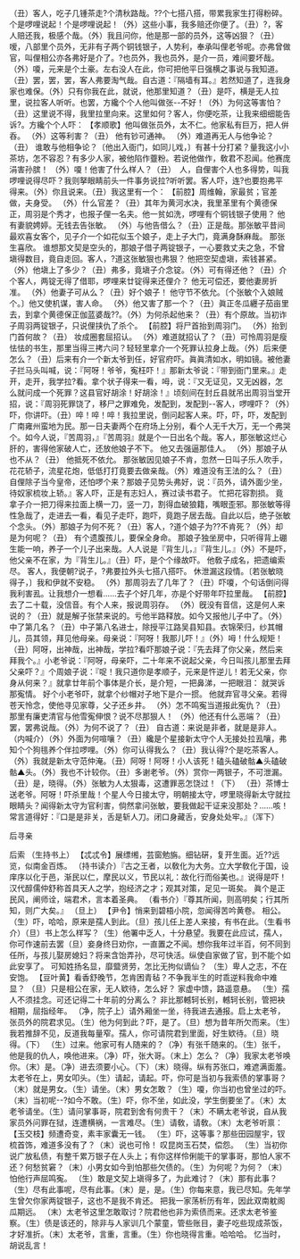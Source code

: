 <!-- { "loadSidebar": true } -->
（丑）客人，吃子几锺茶走?个清秋路哉。??个七搭八搭，带累我家生打得粉碎。个是啰哩说起！个是啰哩说起！（外）这些小事，我多赔还你便了。（丑）?，客人赔还我，极感个哉。（外）我且问你，他是那一部的员外，这等凶狠？（丑）嗳，八部里个员外，无非有子两个铜钱银子，人势利，奉承叫俚老爷呢。亦弗曾做官，叫俚相公亦各弗好是介了。?也员外，我也员外，是介一员，难间要坏哉。（外）嗄，元来是个土豪。左右没人在此，你可把他平日强横之事说与我知道。（丑）罢，罢，罢，客人弗要淘气哉。自古道：『隔墙有耳。』若然知道了，连我身家也难保。（外）只有你我在此，就说，他那里知道？（丑）是吓，横是无人拉里，说拉客人听听。也罢，方纔个个人他叫做张--不好！（外）为何这等害怕？（丑）这里说不得，我里拉里向来。这里如何？客人，你便吃茶，让我来细细能告诉?。方纔个个人吓：
【孝顺歌】他叫做张员外，太不仁。他家私有巨万，把人倂呑。
（外）这等利害？（丑）
他有钞可通神。
（外）难道再无人与他争论？（丑）
谁敢与他相争论？〔他出入衙门，如同儿戏，〕有甚十分打紧？量我这小小茶坊，怎不容忍？有多少人家，被他陷作虀粉。若说他做作，敎君不忍闻。他赛庞涓害孙膑！
（外）嗄！他害了什么样人？（丑）　人，自俚害个人也多得势，叫我啰哩说得尽吓？我则拏眼睛前头一件事务说拉?听听罢。客人吓，连?也要抱弗平得来。（外）你且说来。（丑）我这里有一个：
【前腔】周维翰，家最贫；官差做，夫身受。
（外）什么官差？（丑）其年为黄河水决，我里革里有个黄德保正，周羽是个秀才，也报子俚一名夫。他一贫如洗，啰哩有个铜钱银子使用？
他有妻貌娉婷。无钱去告张敏。
（外）与他告借么？（丑）正是哉。那张敏平昔间最欢喜女客个，见子介一个如花似玉个娘子，走上子大门，竟满身酥麻哉。
那张生喜欣。
谁想那文契是空头的，那娘子借子两锭银子，一心要救丈夫之急，不曾塡得数目，竟自走回。客人，?道这张敏狠也弗狠？
他把空契虚塡，索钱甚紧。
（外）他塡上了多少？（丑）弗多，竟塡子介念锭。（外）可有得还他？（丑）介个客人，两锭无得了借耶，啰哩来廿锭得来还俚介？
他无可偿还，要他妻房折准。
（外）他妻子可从么？（丑）好个娘子！
他守节不依允。〔个张敏个入娘贼个。〕他又使机谋，害人命。
（外）他又害了那一个？（丑）眞正冬瓜纒子茄亩里去，到拿个黄德保正伽蓝婆哉??。（外）为何杀起他来？（丑）有个原故。当初诈子周羽两锭银子，只说俚挟仇了杀个。
【前腔】将尸首抬到周羽门。
（外）抬到门首何故？（丑）
妆成圈套屈招认。
（外）难道就招认了？（丑）可怜周羽是瘦怯怯的书生，那里当得三拷六问？轻轻里拿介一个死罪认拉身上哉。（外）后来便怎么？（丑）后来有介一个新太爷到任，好官府吓。眞眞清如水，明如镜。被他妻子拦马头叫喊，说：『阿呀！爷爷，寃枉吓！』那新太爷说：『带到衙门里来。』走开，走开，我学拉?看。拿个状子得来一看，呣，说：『又无证见，又无凶器，怎么就问成一个死罪？这县官好胡涂！好胡涂！』顷刻间在封丘县就吊出周羽当堂开招，说：『周羽死罪饶了，移尸之罪难免，发配到，发配到--客人，啰哩吓？（外）吓，你讲吓。（丑）啐！啐！啐！我拉里说，倒问起客人来。吓，吓，吓，发配到广南雍州蛮地为民。那一日夫妻两个在府场上分别，看个人无千大万，无一个弗哭个。如今人说，『苦周羽，』『苦周羽』就是个一日出名个哉。客人，那张敏这烂心肝的，害得他家破人亡，还放他娘子不下。
他又去强逼那佳人。
（外）那娘子从也不从？（丑）
他抵死不依允。
那张敏因见娘子不肯，忽然一日叫子乐人吹手，花花轿子，流星花炮，低低打打竟要去做亲哉。（外）难道没有王法的么？（丑）自俚除子当今皇帝，还怕啰个来？那娘子见势头弗好，说：『员外，请外面少坐，待奴家梳妆上轿。』客人吓，正是有志妇人，赛过读书君子。
忙把花容割损。
竟拿子介一把刀得来拉面上横一刀，竖一刀，割得血破狼籍，嘴眼歪邪。那张敏等得性急哉了，走进去一看，看见子走吓，跑吓，竟跑子居去哉。自此以后，绝子张敏个念头。（外）那娘子为何不死？（丑）客人，?道个娘子为??不肯死？（外）却是为何呢？（丑）
有个遗腹孩儿，要保全身命。
那娘子独坐房中，只听得背上硼生能一响，养子一个儿子出来哉。人人说是『背生儿，』『背生儿。』（外）不是吓，他父亲不在家，为『背生儿。』（丑）吓，是个个缘故吓。
他敎子成名，把遗编索尽。
客人，我便朝?说子，?弗要拉外头七搭八搭吓。
休泄漏这段情。〔若张敏晓得子，〕我和伊就不安稳。
（外）那周羽去了几年了？（丑）吓嗄，个句话倒问得我利害厾。让我想介一想看......去子个好几年，亦是个好带年吓拉里哉。
【前腔】去了二十载，没信音。有个人来，报说周羽存。
（外）旣没有音信，这是何人来说的？（丑）就是解子张禁来说的。亏他半路释放。如今又报他儿子中了。（外）中了第几名？（丑）中子第八名进士，除授平江路吴县知县。衣锦荣归，纱其帽儿，员其领，拜见他母亲。母亲说：『阿呀！我那儿吓！』（外）呣！什么规矩！（丑）阿呀，出神哉，出神哉，学拉?看吓那娘子说：『先去拜了你父亲，然后来拜我个。』小老爷说：『阿呀，母亲吓，二十年来不说起父亲，今日叫孩儿那里去拜父亲吓？』个周娘子说：『哫！我只道你是孝顺子，元来是忤逆儿！若无父亲，你身从何来？』就拿廿年前个事体是介长，是介短，一把鼻涕，一把眼泪：
就哭诉那寃情。
好个小老爷吓，就拿个纱帽对子地下是介一掼。
他就弃官寻父亲。若得苍天怜念，使他寻见家尊，父子还乡井。
（外）怎不鸣寃当道报此寃仇？（丑）
那里有廉吏清官与他雪寃伸恨？说不尽那狠人！
（外）他还有什么恶端？（丑）罢，罢弗说哉。（外）为何不说了？（丑）
自古道：来说是非者，就是是非人。
（内喊介）（外）外面为何喧嚷？（丑）纔是个星接新太守个人无接处拉厾嚷，弗知个个狗毴养个伴拉啰哩。（外）你可认得我么？（丑）我认得?个是吃茶客人。（外）我就是新太守范仲淹。（丑）阿呀！阿呀！小人该死！磕头磕破骷▲头磕破骷▲头。（外）我也不计较你。（丑）多谢老爷。（外）赏你一两银子，不可泄漏。（丑）是，晓得。（外）张敏为人太狠毒，这遭罪恶怎饶过！（下）
（丑）茶博士送老爷。阿呀！吓杀里哉！个星人今日接太守，明朝接太守，啰里晓得新太守就拉眼睛头？闻得新太守为官利害，倘然拿问张敏，要我做起干证来没那处？......咳！常言道得好：『口是是非关，舌是斩人刀。闭口身藏舌，安身处处牢。』（浑下）
 
后寻亲
 
后索
（生持书上）
【忒忒令】展缥缃，芸窗勉旃。细钻硏，复开生面。近??远览，似南金百炼。
（持书读介）『古之王者，以敎化为大务。立大学敎化于国，设庠序以化于邑，渐民以仁，摩民以义，节民以礼：故化行而俗美也。』说得是吓！汉代醇儒仲舒称首具天人之学，抱经济之才；观其对策，足见一斑矣。
眞个是正民风，阐师诠，端君术，言本着圣典。
（看书介）『尊其所闻，则高明矣；行其所知，则广大矣。』
（旦上）
【尹令】悄来到碧梧小院，忽闻得苦吟黄卷。
相公。（生）吓，哈哈，原来是孺人到此。（旦）孩儿任上差人来接，有书在此。（生看书介）（旦）书上怎么样写？（生）他署中乏人，十分悬望。我要在此应试，孺人，你可作速前去罢（旦）妾身终日劝你，一直置之不闻。想你我年过半百，何不同到任所，与孩儿娶房媳妇？将来含饴弄孙，尽可快活。纵使自家做了官，到不能个如此安享了。
可知姓扬名显，靡盬贤劳，怎比无拘似谪仙？
（生）卑人之志，不在安饱。
【豆叶黄】看香舒晚节，怎肯困青毡？不争我半生的时乖逆料我命中难显？
（旦）只是相公在家，无人欵待，怎么好？
家虚中馈，路遥意悬。
（生）孺人不须挂念。可还记得二十年前的分离么？
非比那轗轲长别，轗轲长别，管把袂相期，屈指经年。
（净，院子上）请外厢坐一坐，待我进去通报。启上太老爷，张员外的院君求见。（生）他为何到此？吓，是了。（旦）想为昔年所欠而来。（生）我若推辞不见，反道我每量窄。孺人，你可请院君到里面，好生欵待。（旦）晓得。（下）
（生）过来。他家可有人随来的？（净）有张千随来的。（生）张千，他是我的仇人，唤他进来。（净）吓，张大哥。（末上）怎么？（净）我家太老爷唤你。（末）是。（净）进去须要小心。（下）（末）晓得。纵有苏张口，难遮满面羞。太老爷在上，男女叩头。（生）请起，请起。吓，你可是当初与我索债的掌事哥？（末）就是男女。（生）请坐。（末）男女怎敢？（生）嗄，你当初也曾坐过的吓。（末）当初呢--?如今不敢。（生）吓，你不坐，如此没，学生倒要坐了。（末）太老爷请坐。（生）请问掌事哥，院君到舍有何贵干？（末）不瞒太老爷说，自从我家员外问罪在狱，连遭横祸，一言难尽。（生）请敎，请敎。（末）太老爷听禀：
【玉交枝】频遭奇变，素丰家囊无一钱。
（生）吓，这等事？那些田园屋宇，钗梳首饰，难道多没有了？（末）说也可怜！
叹昆岗玉石焚，偿怨。
（生）当初你说广放私债，有整千累万银子在人头上；有你这样伶俐能干的掌事哥，那怕人家不还？何愁贫窘？（末）小男女如今到怕那些欠债的。（生）为何呢？为何？（末）
怕他行声屈鸣寃。
（生）敢是文契上塡得多了，为此难讨？（末）那有此事？（生）尽有此事呢，尽有此事。（末）是，是。（生）你每来意，我已尽知。先年学生曾欠你家两锭银子，这也不是我不肯还。
把我一家荡析历有年，因此双南躭阁瓜期远。
（末）太老爷这里怎敢取讨？院君他也非为索债而来。还求太老爷鉴察。（生）债是该还的，除非与人家训几个蒙童，管些账目，妻子吃些现成茶饭，才好准折。（末）太老爷，言重，言重。（生）你也晓得言重。哈哈哈。
忆当时，胡说乱言！

